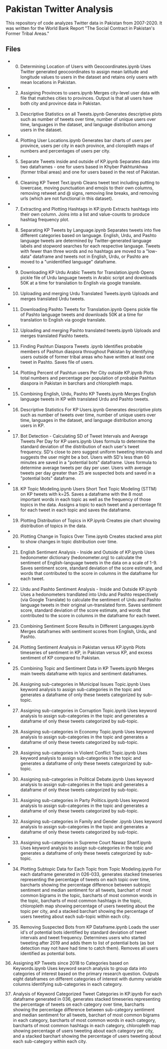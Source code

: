 # Pakistan Twitter Analysis

This repository of code analyzes Twitter data in Pakistan from 2007-2020.  It was written for the World Bank Report "The Social Contract in Pakistan's Former Tribal Areas." 

## Files

* 000. Determining Location of Users with Geocoordinates.ipynb
Uses Twitter generated geocoordinates to assign mean latitude and longitude values to users in the dataset and retains only users with mean locations in Pakistan.

* 002. Assigning Provinces to users.ipynb
Merges city-level user data with file that matches cities to provinces.  Output is that all users have both city and province data in Pakistan.

* 003. Descriptive Statistics on all Tweets.ipynb
Generates descriptive plots such as number of tweets over time, number of unique users over time, languages in the dataset, and language distribution among users in the dataset.

* 004. Plotting User Locations.ipynb
Generates bar charts of users per province, users per city in each province, and cloropleth maps of numbers and percentages of users per city.

* 005. Separate Tweets inside and outside of KP.ipynb
Separates data into two dataframes - one for users based in Khyber Pakhtunkhwa (former tribal areas) and one for users based in the rest of Pakistan.

* 006. Cleaning KP Tweet Text.ipynb
Cleans tweet text including putting to lowercase, moving punctuation and emojis to their own columns, removing retweet and @ signs, removing line breaks, and removing urls (which are not functional in this dataset).

* 007. Extracting and Plotting Hashtags in KP.ipynb
Extracts hashtags into their own column. Joins into a list and value-counts to produce hashtag frequency plot.

* 008. Separating KP Tweets by Language.ipynb
Separates tweets into five different categories based on language.  English, Urdu, and Pashto language tweets are determined by Twitter-generated language labels and stopword searches for each respective language. Tweets with fewer than three words and no hashtags are moved to a "low-data" dataframe and tweets not in English, Urdu, or Pashto are moved to a "unidentified language" dataframe.

* 009. Downloading KP Urdu Arabic Tweets for Translation.ipynb
Opens pickle file of Urdu language tweets in Arabic script and downloads 50K at a time for translation to English via google translate. 

* 010. Uploading and merging Urdu Translated Tweets.ipynb
Uploads and merges translated Urdu tweets. 

* 011. Downloading Pashto Tweets for Translation.ipynb
Opens pickle file of Pashto language tweets and downloads 50K at a time for translation to English via google translate. 

* 012. Uploading and merging Pashto translated tweets.ipynb
Uploads and merges translated Pashto tweets. 

* 013. Finding Pashtun Diaspora Tweets .ipynb
Identifies probable members of Pashtun diaspora throughout Pakistan by identifying users outside of former tribal areas who have written at least one tweet in Pashto. Saves file of users.

* 014. Plotting Percent of Pashtun users Per City outside KP.ipynb
Plots total numbers and percentage per population of probable Pashtun diaspora in Pakistan in barchars and chloropleth maps. 

* 015. Combining English, Urdu, Pashto KP Tweets.ipynb
Merges English language tweets in KP with translated Urdu and Pashto tweets. 

* 016. Descriptive Statistics For KP Users.ipynb
Generates descriptive plots such as number of tweets over time, number of unique users over time, languages in the dataset, and language distribution among users in KP. 

* 017. Bot Detection - Calculating SD of Tweet Intervals and Average Tweets Per Day for KP users.ipynb
Uses formula to determine the standard deviation of the distribution of each user's tweet frequency.  SD's close to zero suggest uniform tweeting intervals and suggests the user might be a bot. Users with SD's less than 60 minutes are saved in a "potential bots" dataframe. Uses formula to determine average tweets per day per user.  Users with average tweets per day greater than 25 are suspected bots and saved in a "potential bots" dataframe.

* 018. KP Topic Modeling.ipynb
Users Short Text Topic Modeling (STTM) on KP tweets with k=25. Saves a dataframe with the 8 most important words in each topic as well as the frequency of those topics in the data. Assigns a topic to each tweet and a percentage fit for each tweet in each topic and saves the dataframe.

* 019. Plotting Distribution of Topics in KP.ipynb
Creates pie chart showing distribution of topics in the data. 

* 020. Plotting Change in Topics Over Time.ipynb
Creates stacked area plot to show changes in topic distribution over time.

* 021. English Sentiment Analysis - Inside and Outside of KP.ipynb
Uses hedonometer dictionary (hedonometer.org) to calculate the sentiment of English-language tweets in the data on a scale of 1-9.  Saves sentiment score, standard deviation of the score estimate, and words that contributed to the score in columns in the dataframe for each tweet.

* 022. Urdu and Pashto Sentiment Analysis - Inside and Outside KP.ipynb
Uses a hedonometers trandlated into Urdu and Pashto respectively (via Google Translate) to calculate the sentiment of Urdu and Pashto language tweets in their original un-translated form. Saves sentiment score, standard deviation of the score estimate, and words that contributed to the score in columns in the dataframe for each tweet.

* 023. Combining Sentiment Score Results in Different Languages.ipynb
Merges dataframes with sentiment scores from English, Urdu, and Pashto.

* 024. Plotting Sentiment Analysis in Pakistan versus KP.ipynb
Plots timeseries of sentiment in KP, in Pakistan versus KP, and excess sentiment of KP compared to Pakistan.

* 025. Combining Topic and Sentiment Data in KP Tweets.ipynb
Merges main tweets dataframe with topics and sentiment dataframes.

* 026. Assigning sub-categories in Municipal Issues Topic.ipynb
Uses keyword analysis to assign sub-categories in the topic and generates a dataframe of only these tweets categorized by sub-topic.

* 027. Assigning sub-categories in Corruption Topic.ipynb
Uses keyword analysis to assign sub-categories in the topic and generates a dataframe of only these tweets categorized by sub-topic.

* 028. Assigning sub-categories in Economy Topic.ipynb
Uses keyword analysis to assign sub-categories in the topic and generates a dataframe of only these tweets categorized by sub-topic.

* 029. Assigning sub-categories in Violent Conflict Topic.ipynb
Uses keyword analysis to assign sub-categories in the topic and generates a dataframe of only these tweets categorized by sub-topic.

* 030. Assigning sub-categories in Political Debate.ipynb
Uses keyword analysis to assign sub-categories in the topic and generates a dataframe of only these tweets categorized by sub-topic.

* 031. Assigning sub-categories in Party Politics.ipynb
Uses keyword analysis to assign sub-categories in the topic and generates a dataframe of only these tweets categorized by sub-topic.

* 032. Assigning sub-categories in Family and Gender .ipynb
Uses keyword analysis to assign sub-categories in the topic and generates a dataframe of only these tweets categorized by sub-topic.

* 033. Assigning sub-categories in Supreme Court Nawaz Sharif.ipynb
Uses keyword analysis to assign sub-categories in the topic and generates a dataframe of only these tweets categorized by sub-topic.

* 034. Plotting Subtopic Data for Each Topic from Topic Modeling.ipynb
For each dataframe generated in 026-033, generates stacked timeseries representing the percentage of tweets on each topic over time, barcharts showing the percentage difference between subtopic sentiment and median sentiment for all tweets, barchart of most common bigrams in the topic, barcharts of most common words in the topic, barcharts of most common hashtags in the topic, chloropleth map showing percentage of users tweeting about the topic per city, and a stacked barchart showing the percentage of users tweeting about each sub-topic within each city. 

* 035. Removing Suspected Bots from KP Dataframe.ipynb
Loads the user id's of potential bots identified by standard deviation of tweet intervals and tweet frequency.  Determines users who started tweeting after 2019 and adds them to list of potential bots (as bot detection may not have had time to catch them). Removes all users identified as potential bots. 

036. Assigning KP Tweets since 2018 to Categories based on Keywords.ipynb
Uses keyword search analysis to group data into categories of interest based on the primary research question.  Outputs eight dataframes on different categories of interest with dummy variable columns identifying sub-categories in each category.

037. Analysis of Keyword Categorized Tweet Categories in KP.ipynb
For each dataframe generated in 036, generates stacked timeseries representing the percentage of tweets on each category over time, barcharts showing the percentage difference between sub-category sentiment and median sentiment for all tweets, barchart of most common bigrams in each category, barcharts of most common words in each category, barcharts of most common hashtags in each category, chloropleth map showing percentage of users tweeting about each category per city, and a stacked barchart showing the percentage of users tweeting about each sub-category within each city. 
